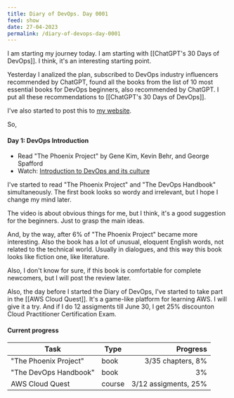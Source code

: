 ```yaml
---
title: Diary of DevOps. Day 0001
feed: show
date: 27-04-2023
permalink: /diary-of-devops-day-0001
---
```


I am starting my journey today. I am starting with [[ChatGPT's 30 Days of DevOps]]. I think, it's an interesting starting point.

Yesterday I analized the plan, subscribed to DevOps industry influencers recommended by ChatGPT, found all the books from the list of 10 most essential books for DevOps beginners, also recommended by ChatGPT. I put all these recommendations to [[ChatGPT's 30 Days of DevOps]].

I've also started to post this to [my website](https://ilin.tech).

So,
#### **Day 1: DevOps Introduction**
- Read "The Phoenix Project" by Gene Kim, Kevin Behr, and George Spafford
- Watch: [Introduction to DevOps and its culture](https://www.youtube.com/watch?v=_I94-tJlovg)

I've started to read "The Phoenix Project" and "The DevOps Handbook" simultaneously. The first book looks so wordy and irrelevant, but I hope I change my mind later.

The video is about obvious things for me, but I think, it's a good suggestion for the beginners. Just to grasp the main ideas.

And, by the way, after 6% of "The Phoenix Project" became more interesting. Also the book has a lot of unusual, eloquent English words, not related to the technical world. Usually in dialogues, and this way this book looks like fiction one, like literature.

Also, I don't know for sure, if this book is comfortable for complete newcomers, but I will post the review later.

Also, the day before I started the Diary of DevOps, I've started to take part in the [[AWS Cloud Quest]]. It's a game-like platform for learning AWS. I will give it a try. And if I do 12 assigments till June 30, I get 25% discounton Cloud Practitioner Certification Exam.

#### Current progress

Task | Type | Progress
--- | --- | ---:
"The Phoenix Project" | book | 3/35 chapters, 8%
"The DevOps Handbook" | book | 3%
AWS Cloud Quest | course | 3/12 assigments, 25%



